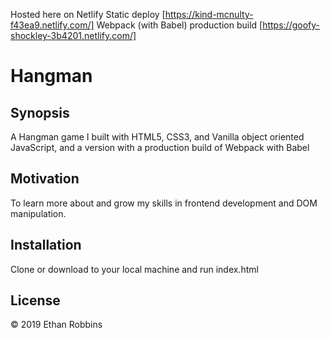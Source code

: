 
Hosted here on Netlify
Static deploy [https://kind-mcnulty-f43ea9.netlify.com/]
Webpack (with Babel) production build [https://goofy-shockley-3b4201.netlify.com/]
# Hangman
## Synopsis

A Hangman game I  built with HTML5, CSS3, and Vanilla object oriented JavaScript, and a version with a production build of Webpack with Babel

## Motivation

To learn more about and grow my skills in frontend development and DOM manipulation. 

## Installation

Clone or download to your local machine and run index.html


## License

&copy; 2019 Ethan Robbins
